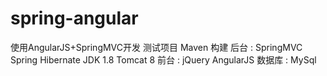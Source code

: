 # spring-angular
使用AngularJS+SpringMVC开发 测试项目
Maven 构建
后台   : SpringMVC Spring Hibernate JDK 1.8 Tomcat 8
前台   : jQuery AngularJS
数据库 : MySql
